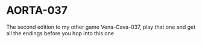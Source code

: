 <h1>AORTA-037</h1>
The second edition to my other game Vena-Cava-037, play that one and get all the endings before you hop into this one
    